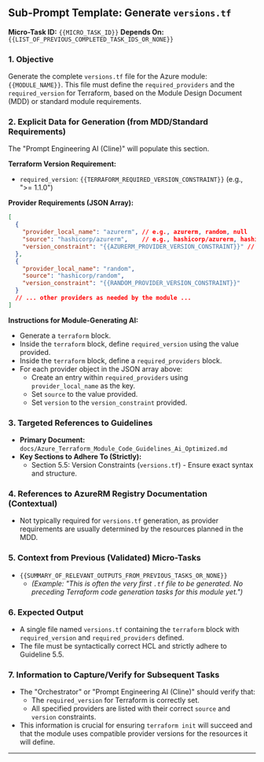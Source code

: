 ## Sub-Prompt Template: Generate `versions.tf`

**Micro-Task ID:** `{{MICRO_TASK_ID}}`
**Depends On:** `{{LIST_OF_PREVIOUS_COMPLETED_TASK_IDS_OR_NONE}}`

### 1. Objective

Generate the complete `versions.tf` file for the Azure module: `{{MODULE_NAME}}`.
This file must define the `required_providers` and the `required_version` for Terraform, based on the Module Design Document (MDD) or standard module requirements.

### 2. Explicit Data for Generation (from MDD/Standard Requirements)

The "Prompt Engineering AI (Cline)" will populate this section.

**Terraform Version Requirement:**
*   `required_version`: `{{TERRAFORM_REQUIRED_VERSION_CONSTRAINT}}` (e.g., ">= 1.1.0")

**Provider Requirements (JSON Array):**
```json
[
  {
    "provider_local_name": "azurerm", // e.g., azurerm, random, null
    "source": "hashicorp/azurerm",    // e.g., hashicorp/azurerm, hashicorp/random
    "version_constraint": "{{AZURERM_PROVIDER_VERSION_CONSTRAINT}}" // e.g., ">= 3.0.0", "~> 3.5"
  },
  {
    "provider_local_name": "random",
    "source": "hashicorp/random",
    "version_constraint": "{{RANDOM_PROVIDER_VERSION_CONSTRAINT}}"
  }
  // ... other providers as needed by the module ...
]
```

**Instructions for Module-Generating AI:**
*   Generate a `terraform` block.
*   Inside the `terraform` block, define `required_version` using the value provided.
*   Inside the `terraform` block, define a `required_providers` block.
*   For each provider object in the JSON array above:
    *   Create an entry within `required_providers` using `provider_local_name` as the key.
    *   Set `source` to the value provided.
    *   Set `version` to the `version_constraint` provided.

### 3. Targeted References to Guidelines

*   **Primary Document:** `docs/Azure_Terraform_Module_Code_Guidelines_Ai_Optimized.md`
*   **Key Sections to Adhere To (Strictly):**
    *   Section 5.5: Version Constraints (`versions.tf`) - Ensure exact syntax and structure.

### 4. References to AzureRM Registry Documentation (Contextual)

*   Not typically required for `versions.tf` generation, as provider requirements are usually determined by the resources planned in the MDD.

### 5. Context from Previous (Validated) Micro-Tasks

*   `{{SUMMARY_OF_RELEVANT_OUTPUTS_FROM_PREVIOUS_TASKS_OR_NONE}}`
    *   *(Example: "This is often the very first `.tf` file to be generated. No preceding Terraform code generation tasks for this module yet.")*

### 6. Expected Output

*   A single file named `versions.tf` containing the `terraform` block with `required_version` and `required_providers` defined.
*   The file must be syntactically correct HCL and strictly adhere to Guideline 5.5.

### 7. Information to Capture/Verify for Subsequent Tasks

*   The "Orchestrator" or "Prompt Engineering AI (Cline)" should verify that:
    *   The `required_version` for Terraform is correctly set.
    *   All specified providers are listed with their correct `source` and `version` constraints.
*   This information is crucial for ensuring `terraform init` will succeed and that the module uses compatible provider versions for the resources it will define.

---
